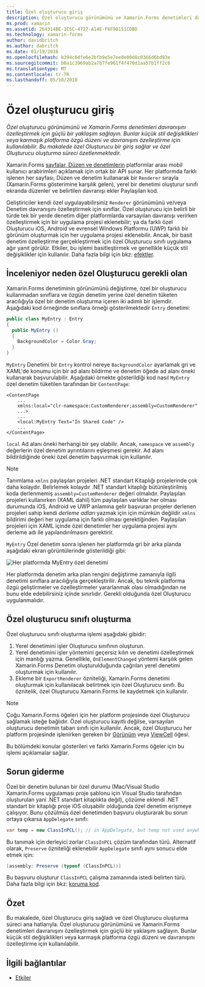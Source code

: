 ```yaml
---
title: Özel oluşturucu giriş
description: Özel oluşturucu görünümünü ve Xamarin.Forms denetimleri davranışını özelleştirmek için güçlü bir yaklaşım sağlayın. Bunlar küçük stil değişiklikleri veya karmaşık platforma özgü düzeni ve davranışını özelleştirme için kullanılabilir. Bu makalede özel Oluşturucu bir giriş sağlar ve özel Oluşturucu oluşturma süreci özetlenmektedir.
ms.prod: xamarin
ms.assetid: 264314BE-1C5C-4727-A14E-F6F98151CDBD
ms.technology: xamarin-forms
author: davidbritch
ms.author: dabritch
ms.date: 01/19/2016
ms.openlocfilehash: b394c64fe6e2bfb9e5e7ee0e00d8c0366d6bd93e
ms.sourcegitcommit: b0a1c3969ab2a7b7fe961f4f470d1aa57b1ff2c6
ms.translationtype: MT
ms.contentlocale: tr-TR
ms.lasthandoff: 05/10/2018
---
```

# <a name="introduction-to-custom-renderers"></a>Özel oluşturucu giriş

_Özel oluşturucu görünümünü ve Xamarin.Forms denetimleri davranışını özelleştirmek için güçlü bir yaklaşım sağlayın. Bunlar küçük stil değişiklikleri veya karmaşık platforma özgü düzeni ve davranışını özelleştirme için kullanılabilir. Bu makalede özel Oluşturucu bir giriş sağlar ve özel Oluşturucu oluşturma süreci özetlenmektedir._

Xamarin.Forms [sayfalar, Düzen ve denetimlerin](~/xamarin-forms/user-interface/controls/index.md) platformlar arası mobil kullanıcı arabirimleri açıklamak için ortak bir API sunar. Her platformda farklı işlenen her sayfası, Düzen ve denetim kullanarak bir `Renderer` sırayla (Xamarin.Forms gösterimine karşılık gelen), yerel bir denetimi oluşturur sınıfı ekranda düzenler ve belirtilen davranışı ekler Paylaşılan kod.

Geliştiriciler kendi özel uygulayabilirsiniz `Renderer` görünümünü ve/veya Denetim davranışını özelleştirmek için sınıflar. Özel oluşturucu için belirli bir türde tek bir yerde denetim diğer platformlarda varsayılan davranışı verirken özelleştirmek için bir uygulama projesi eklenebilir; ya da farklı özel Oluşturucu iOS, Android ve evrensel Windows Platformu (UWP) farklı bir görünüm oluşturmak için her uygulama projesi eklenebilir. Ancak, bir basit denetim özelleştirme gerçekleştirmek için özel Oluşturucu sınıfı uygulama ağır yanıt görülür. Etkiler, bu işlemi basitleştirmek ve genellikle küçük stil değişiklikler için kullanılır. Daha fazla bilgi için bkz: [efektler](~/xamarin-forms/app-fundamentals/effects/index.md).

## <a name="examining-why-custom-renderers-are-necessary"></a>İnceleniyor neden özel Oluşturucu gerekli olan

Xamarin.Forms denetiminin görünümünü değiştirme, özel bir oluşturucu kullanmadan sınıflara ve özgün denetim yerine özel denetim tüketen aracılığıyla özel bir denetim oluşturma içeren iki adımlı bir işlemdir. Aşağıdaki kod örneğinde sınıflara örneği gösterilmektedir `Entry` denetimi:

```csharp
public class MyEntry : Entry
{
  public MyEntry ()
  {
    BackgroundColor = Color.Gray;
  }
}
```

`MyEntry` Denetimi bir `Entry` kontrol nereye `BackgroundColor` ayarlamak gri ve XAML'de konumu için bir ad alanı bildirme ve denetim öğede ad alanı öneki kullanarak başvurulabilir. Aşağıdaki örnekte gösterildiği kod nasıl `MyEntry` özel denetim tüketilen tarafından bir `ContentPage`:

```xaml
<ContentPage
    ...
    xmlns:local="clr-namespace:CustomRenderer;assembly=CustomRenderer"
    ...>
    ...
    <local:MyEntry Text="In Shared Code" />
    ...
</ContentPage>
```

`local` Ad alanı öneki herhangi bir şey olabilir. Ancak, `namespace` ve `assembly` değerlerin özel denetim ayrıntılarını eşleşmesi gerekir. Ad alanı bildirildiğinde öneki özel denetim başvurmak için kullanılır.

> [!NOTE]
> Tanımlama `xmlns` paylaşılan projeleri .NET standart Kitaplığı projelerinde çok daha kolaydır. Belirlemek kolaydır .NET standart kitaplığı bütünleştirilmiş koda derlenmemiş `assembly=CustomRenderer` değeri olmalıdır. Paylaşılan projeleri kullanırken (XAML dahil) tüm paylaşılan varlıklar her olması durumunda iOS, Android ve UWP anlamına gelir başvuran projeler derlenen projeleri sahip kendi *derleme adları* yazmak için için mümkün değildir `xmlns` bildirimi değeri her uygulama için farklı olması gerektiğinden. Paylaşılan projeleri için XAML içinde özel denetimler her uygulama projesi aynı derleme adı ile yapılandırılmasını gerektirir.

`MyEntry` Özel denetim sonra işlenen her platformda gri bir arka planda aşağıdaki ekran görüntülerinde gösterildiği gibi:

![](introduction-images/screenshots.png "Her platformda MyEntry özel denetimi")

Her platformda denetim arka plan rengini değiştirme zamanıyla ilgili denetimi sınıflara aracılığıyla gerçekleştirilir. Ancak, bu teknik platforma özgü geliştirmeler ve özelleştirmeler yararlanmak olası olmadığından ne bunu elde edebilirsiniz içinde sınırlıdır. Gerekli olduğunda özel Oluşturucu uygulanmalıdır.

## <a name="creating-a-custom-renderer-class"></a>Özel oluşturucu sınıfı oluşturma

Özel oluşturucu sınıfı oluşturma işlemi aşağıdaki gibidir:

1. Yerel denetimini işler Oluşturucu sınıfının oluşturun.
1. Yerel denetimini işler yöntemini geçersiz kılın ve denetimi özelleştirmek için mantığı yazma. Genellikle, `OnElementChanged` yöntemi karşılık gelen Xamarin.Forms Denetim oluşturulduğunda çağrılan yerel denetimi oluşturmak için kullanılır.
1. Ekleme bir `ExportRenderer` özniteliği, Xamarin.Forms denetimi oluşturmak için kullanılacak belirtmek için özel Oluşturucu sınıfı. Bu öznitelik, özel Oluşturucu Xamarin.Forms ile kaydetmek için kullanılır.

> [!NOTE]
> Çoğu Xamarin.Forms öğeleri için her platform projesinde özel Oluşturucu sağlamak isteğe bağlıdır. Özel oluşturucu kayıtlı değilse, varsayılan oluşturucu denetimin taban sınıfı için kullanılır. Ancak, özel Oluşturucu her platform projesinde işlenirken gereken bir [Görünüm](https://developer.xamarin.com/api/type/Xamarin.Forms.View/) veya [ViewCell](https://developer.xamarin.com/api/type/Xamarin.Forms.ViewCell/) öğesi.

Bu bölümdeki konular gösterileri ve farklı Xamarin.Forms öğeler için bu işlemi açıklamalar sağlar.

## <a name="troubleshooting"></a>Sorun giderme

Özel bir denetim bulunan bir özel durumu (Mac/Visual Studio Xamarin.Forms uygulaması proje şablonu için Visual Studio tarafından oluşturulan yani .NET standart kitaplıkta değil), çözüme eklendi .NET standart bir kitaplığı proje iOS oluşabilir olduğunda özel denetim erişmeye çalışıyor. Bunu çözülmüş özel denetimden başvuru oluşturarak bu sorun ortaya çıkarsa `AppDelegate` sınıfı:

```csharp
var temp = new ClassInPCL(); // in AppDelegate, but temp not used anywhere
```

Bu tanımak için derleyici zorlar `ClassInPCL` çözüm tarafından türü. Alternatif olarak, `Preserve` özniteliği eklenebilir `AppDelegate` sınıfı aynı sonucu elde etmek için:

```csharp
[assembly: Preserve (typeof (ClassInPCL))]
```

Bu başvuru oluşturur `ClassInPCL` çalışma zamanında istedi belirten türü. Daha fazla bilgi için bkz: [koruma kod](~/ios/deploy-test/linker.md).

## <a name="summary"></a>Özet

Bu makalede, özel Oluşturucu giriş sağladı ve özel Oluşturucu oluşturma süreci ana hatlarıyla. Özel oluşturucu görünümünü ve Xamarin.Forms denetimleri davranışını özelleştirmek için güçlü bir yaklaşım sağlayın. Bunlar küçük stil değişiklikleri veya karmaşık platforma özgü düzeni ve davranışını özelleştirme için kullanılabilir.


## <a name="related-links"></a>İlgili bağlantılar

- [Etkiler](~/xamarin-forms/app-fundamentals/effects/index.md)
